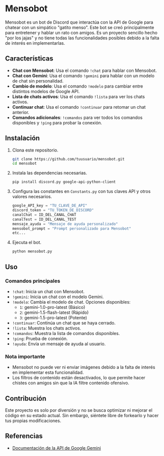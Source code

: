 # Mensobot

Mensobot es un bot de Discord que interactúa con la API de Google para chatear con un simpático "gatito menso". Este bot se creó principalmente para entretener y hablar un rato con amigos. Es un proyecto sencillo hecho "por los jajas" y no tiene todas las funcionalidades posibles debido a la falta de interés en implementarlas.

## Características

- **Chat con Mensobot**: Usa el comando `!chat` para hablar con Mensobot.
- **Chat con Gemini**: Usa el comando `!gemini` para hablar con un modelo de chat sin personalidad.
- **Cambio de modelo**: Usa el comando `!modelo` para cambiar entre distintos modelos de Google API.
- **Lista de chats activos**: Usa el comando `!lista` para ver los chats activos.
- **Continuar chat**: Usa el comando `!continuar` para retomar un chat anterior.
- **Comandos adicionales**: `!comandos` para ver todos los comandos disponibles y `!ping` para probar la conexión.

## Instalación

1. Clona este repositorio.

   ```bash
   git clone https://github.com/tuusuario/mensobot.git
   cd mensobot
   ```
2. Instala las dependencias necesarias.

   ```bash
   pip install discord.py google-api-python-client
   ```
3. Configura las constantes en `Constants.py` con tus claves API y otros valores necesarios.

   ```python
   google_API_key = "TU_CLAVE_DE_API"
   discord_token = "TU_TOKEN_DE_DISCORD"
   canalChat = ID_DEL_CANAL_CHAT
   canalTest = ID_DEL_CANAL_TEST
   mensaje_ayuda = "Mensaje de ayuda personalizado"
   mensobot_prompt = "Prompt personalizado para Mensobot"
   etc...
   ```
4. Ejecuta el bot.

   ```bash
   python mensobot.py
   ```

## Uso

### Comandos principales

- `!chat`: Inicia un chat con Mensobot.
- `!gemini`: Inicia un chat con el modelo Gemini.
- `!modelo`: Cambia el modelo de chat. Opciones disponibles:
  - `1`: gemini-1.0-pro-latest (Básico)
  - `2`: gemini-1.5-flash-latest (Rápido)
  - `3`: gemini-1.5-pro-latest (Potente)
- `!continuar`: Continúa un chat que se haya cerrado.
- `!lista`: Muestra los chats activos.
- `!comandos`: Muestra la lista de comandos disponibles.
- `!ping`: Prueba de conexión.
- `!ayuda`: Envía un mensaje de ayuda al usuario.

### Nota importante

- Mensobot no puede ver ni enviar imágenes debido a la falta de interés en implementar esta funcionalidad.
- Los filtros de contenido están desactivados, lo que permite hacer chistes con amigos sin que la IA filtre contenido ofensivo.

## Contribución

Este proyecto es solo por diversión y no se busca optimizar ni mejorar el código en su estado actual. Sin embargo, siéntete libre de forkearlo y hacer tus propias modificaciones.

## Referencias

- [Documentación de la API de Google Gemini](https://ai.google.dev/gemini-api/docs/get-started/tutorial?lang=python&hl=es-419)
